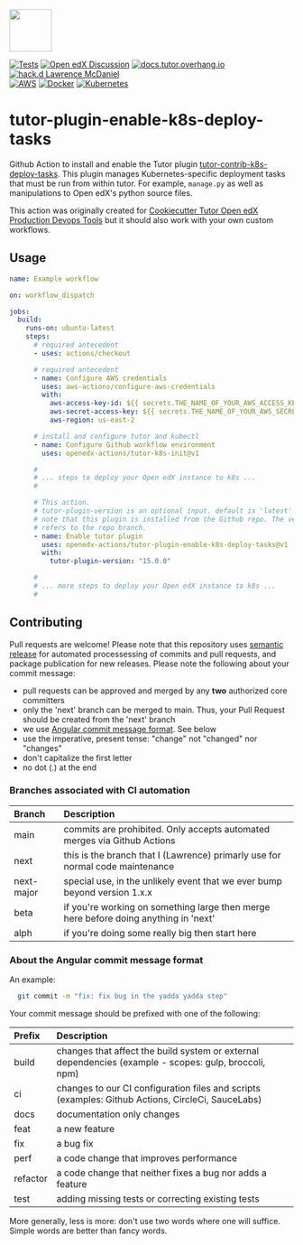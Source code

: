 <img src="https://avatars.githubusercontent.com/u/40179672" width="75">

[![Tests](https://github.com/openedx-actions/tutor-plugin-enable-k8s-deploy-tasks/actions/workflows/testRelease.yml/badge.svg)](https://github.com/openedx-actions/tutor-plugin-enable-k8s-deploy-tasks/actions)
[![Open edX Discussion](https://img.shields.io/static/v1?logo=discourse&label=Forums&style=flat-square&color=000000&message=discuss.openedx.org)](https://discuss.openedx.org/)
[![docs.tutor.overhang.io](https://img.shields.io/static/v1?logo=readthedocs&label=Documentation&style=flat-square&color=blue&message=docs.tutor.overhang.io)](https://docs.tutor.overhang.io)
[![hack.d Lawrence McDaniel](https://img.shields.io/badge/hack.d-Lawrence%20McDaniel-orange.svg)](https://lawrencemcdaniel.com)<br/>
[![AWS](https://img.shields.io/badge/AWS-%23FF9900.svg?style=for-the-badge&logo=amazon-aws&logoColor=white)](https://aws.amazon.com/)
[![Docker](https://img.shields.io/badge/docker-%230db7ed.svg?style=for-the-badge&logo=docker&logoColor=white)](https://www.docker.com/)
[![Kubernetes](https://img.shields.io/badge/kubernetes-%23326ce5.svg?style=for-the-badge&logo=kubernetes&logoColor=white)](https://kubernetes.io/)

# tutor-plugin-enable-k8s-deploy-tasks

Github Action to install and enable the Tutor plugin [tutor-contrib-k8s-deploy-tasks](https://github.com/lpm0073/tutor-contrib-k8s-deploy-tasks). This plugin manages Kubernetes-specific deployment tasks that must be run from within tutor. For example, `manage.py` as well as manipulations to Open edX's python source files.

This action was originally created for [Cookiecutter Tutor Open edX Production Devops Tools](https://github.com/lpm0073/cookiecutter-openedx-devops) but it should also work with your own custom workflows.

## Usage

```yaml
name: Example workflow

on: workflow_dispatch

jobs:
  build:
    runs-on: ubuntu-latest
    steps:
      # required antecedent
      - uses: actions/checkout

      # required antecedent
      - name: Configure AWS credentials
        uses: aws-actions/configure-aws-credentials
        with:
          aws-access-key-id: ${{ secrets.THE_NAME_OF_YOUR_AWS_ACCESS_KEY_ID }}
          aws-secret-access-key: ${{ secrets.THE_NAME_OF_YOUR_AWS_SECRET_ACCESS_KEY }}
          aws-region: us-east-2

      # install and configure tutor and kubectl
      - name: Configure Github workflow environment
        uses: openedx-actions/tutor-k8s-init@v1

      #
      # ... steps to deploy your Open edX instance to k8s ...
      #

      # This action.
      # tutor-plugin-version is an optional input. default is 'latest'
      # note that this plugin is installed from the Github repo. The version
      # refers to the repo branch.
      - name: Enable tutor plugin
        uses: openedx-actions/tutor-plugin-enable-k8s-deploy-tasks@v1
        with:
          tutor-plugin-version: "15.0.0"

      #
      # ... more steps to deploy your Open edX instance to k8s ...
      #
```

## Contributing

Pull requests are welcome! Please note that this repository uses [semantic release](https://github.com/semantic-release/semantic-release) for automated processessing of commits and pull requests, and package publication for new releases. Please note the following about your commit message:

- pull requests can be approved and merged by any **two** authorized core committers
- only the 'next' branch can be merged to main. Thus, your Pull Request should be created from the 'next' branch
- we use [Angular commit message format](https://github.com/angular/angular/blob/main/CONTRIBUTING.md#-commit-message-format). See below
- use the imperative, present tense: "change" not "changed" nor "changes"
- don't capitalize the first letter
- no dot (.) at the end

### Branches associated with CI automation

| Branch     | Description                                                                                           |
|:-----------|:------------------------------------------------------------------------------------------------------|
| main       | commits are prohibited. Only accepts automated merges via Github Actions                              |
| next       | this is the branch that I (Lawrence) primarly use for normal code maintenance                         |
| next-major | special use, in the unlikely event that we ever bump beyond version 1.x.x                             |
| beta       | if you're working on something large then merge here before doing anything in 'next'                  |
| alph       | if you're doing some really big then start here                                                       |

### About the Angular commit message format

An example:

```bash
  git commit -m "fix: fix bug in the yadda yadda step"
```

Your commit message should be prefixed with one of the following:

| Prefix   | Description                                                                                           |
|:---------|:------------------------------------------------------------------------------------------------------|
| build    | changes that affect the build system or external dependencies (example - scopes: gulp, broccoli, npm) |
| ci       | changes to our CI configuration files and scripts (examples: Github Actions, CircleCi, SauceLabs)     |
| docs     | documentation only changes                                                                            |
| feat     | a new feature                                                                                         |
| fix      | a bug fix                                                                                             |
| perf     | a code change that improves performance                                                               |
| refactor | a code change that neither fixes a bug nor adds a feature                                             |
| test     | adding missing tests or correcting existing tests                                                     |

More generally, less is more: don't use two words where one will suffice. Simple words are better than fancy words.
